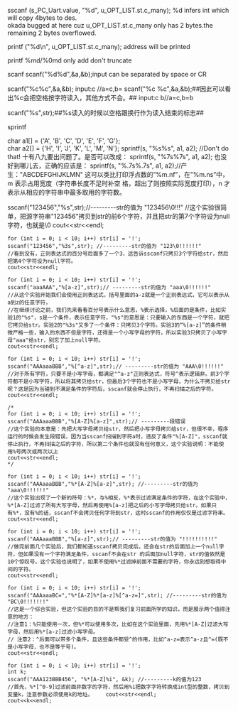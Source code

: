 sscanf (s_PC_Uart.value, "%d", u_OPT_LIST.st.c_many); %d infers int which will copy 4bytes to des.  
okada bugged at here cuz u_OPT_LIST.st.c_many only has 2 bytes.the remaining 2 bytes overflowed.

printf ("%d\n", u_OPT_LIST.st.c_many); address will be printed

printf %md/%0md only add don't truncate 

scanf 
scanf("%d%d",&a,&b);input can be separated by space or CR  

scanf("%c%c",&a,&b); input:c //a=c,b=
scanf("%c %c",&a,&b);##因此可以看出%c会把空格按字符读入，其他方式不会。## input:c b//a=c,b=b

scanf("%s",str);##%s读入的时候以空格跟换行作为读入结束的标志##


sprintf

char a1[] = {'A', 'B', 'C', 'D', 'E', 'F', 'G'};  
char a2[] = {'H', 'I', 'J', 'K', 'L', 'M', 'N'};
sprintf(s, "%s%s", a1, a2); //Don't do that!
十有八九要出问题了。是否可以改成：
sprintf(s, "%7s%7s", a1, a2);
也没好到哪儿去，正确的应该是：
sprintf(s, "%.7s%.7s", a1, a2);//产生："ABCDEFGHIJKLMN"
这可以类比打印浮点数的”%m.nf”，在”%m.ns”中，m 表示占用宽度（字符串长度不足时补空
格，超出了则按照实际宽度打印），n 才表示从相应的字符串中最多取用的字符数。

sscanf("123456","%s",str);//---------str的值为 "123456\0!!!"
    //这个实验很简单，把源字符串"123456"拷贝到str的前6个字符，并且把str的第7个字符设为null字符，也就是\0
    cout<<str<<endl;
 
    for (int i = 0; i < 10; i++) str[i] = '!';
    sscanf("123456","%3s",str); //---------str的值为 "123\0!!!!!!"
    //看到没有，正则表达式的百分号后面多了一个3，这告诉sscanf只拷贝3个字符给str，然后把第4个字符设为null字符。
    cout<<str<<endl;
 
    for (int i = 0; i < 10; i++) str[i] = '!';
    sscanf("aaaAAA","%[a-z]",str);// ---------str的值为 "aaa\0!!!!!!"
    //从这个实验开始我们会使用正则表达式，括号里面的a-z就是一个正则表达式，它可以表示从a到z的任意字符，
    //在继续讨论之前，我们先来看看百分号表示什么意思，%表示选择，%后面的是条件，比如实验1的"%s"，s是一个条件，表示任意字符，"%s"的意思是：只要输入的东西是一个字符，就把它拷贝给str。实验2的"%3s"又多了一个条件：只拷贝3个字符。实验3的“%[a-z]”的条件稍微严格一些，输入的东西不但是字符，还得是一个小写字母的字符，所以实验3只拷贝了小写字母"aaa"给str，别忘了加上null字符。
    cout<<str<<endl;
 
    for (int i = 0; i < 10; i++) str[i] = '!';
    sscanf("AAAaaaBBB","%[^a-z]",str);// ---------str的值为 "AAA\0!!!!!!"
    //对于所有字符，只要不是小写字母，都满足"^a-z"正则表达式，符号^表示逻辑非。前3个字符都不是小写字符，所以将其拷贝给str，但最后3个字符也不是小写字母，为什么不拷贝给str呢？这是因为当碰到不满足条件的字符后，sscanf就会停止执行，不再扫描之后的字符。
    cout<<str<<endl;
 
    /*
    for (int i = 0; i < 10; i++) str[i] = '!';
    sscanf("AAAaaaBBB","%[A-Z]%[a-z]",str);// ---------段错误
    //这个实验的本意是：先把大写字母拷贝给str，然后把小写字母拷贝给str，但很不幸，程序运行的时候会发生段错误，因为当sscanf扫描到字符a时，违反了条件"%[A-Z]"，sscanf就停止执行，不再扫描之后的字符，所以第二个条件也就没有任何意义，这个实验说明：不能使用%号两次或两次以上
    cout<<str<<endl;
    */
 
    for (int i = 0; i < 10; i++) str[i] = '!';
    sscanf("AAAaaaBBB","%*[A-Z]%[a-z]",str); //---------str的值为 "aaa\0!!!!!!"
    //这个实验出现了一个新的符号：%*，与%相反，%*表示过滤满足条件的字符，在这个实验中，%*[A-Z]过滤了所有大写字母，然后再使用%[a-z]把之后的小写字母拷贝给str。如果只有%*，没有%的话，sscanf不会拷贝任何字符到str，这时sscanf的作用仅仅是过滤字符串。
    cout<<str<<endl;
 
    for (int i = 0; i < 10; i++) str[i] = '!';
    sscanf("AAAaaaBBB","%[a-z]",str);// ---------str的值为 "!!!!!!!!!!"
    //做完前面几个实验后，我们都知道sscanf拷贝完成后，还会在str的后面加上一个null字符，但如果没有一个字符满足条件，sscanf不会在str 的后面加null字符，str的值依然是10个惊叹号。这个实验也说明了，如果不使用%*过滤掉前面不需要的字符，你永远别想取得中间的字符。
    cout<<str<<endl;
 
    for (int i = 0; i < 10; i++) str[i] = '!';
    sscanf("AAAaaaBC=","%*[A-Z]%*[a-z]%[^a-z=]",str); //---------str的值为 "BC\0!!!!!!!"
    //这是一个综合实验，但这个实验的目的不是帮我们复习前面所学的知识，而是展示两个值得注意的地方：
    //注意1：%只能使用一次，但%*可以使用多次，比如在这个实验里面，先用%*[A-Z]过滤大写字母，然后用%*[a-z]过滤小写字母。
    // 注意2：^后面可以带多个条件，且这些条件都受^的作用，比如^a-z=表示^a-z且^=(既不是小写字母，也不是等于号)。
    cout<<str<<endl;
 
    for (int i = 0; i < 10; i++) str[i] = '!';
    int k;
    sscanf("AAA123BBB456", "%*[A-Z]%i", &k); //---------k的值为123
    //首先，%*[^0-9]过滤前面非数字的字符，然后用%i把数字字符转换成int型的整数，拷贝到变量k，注意参数必须使用k的地址。    cout<<str<<endl;
    cout<<k<<endl;
